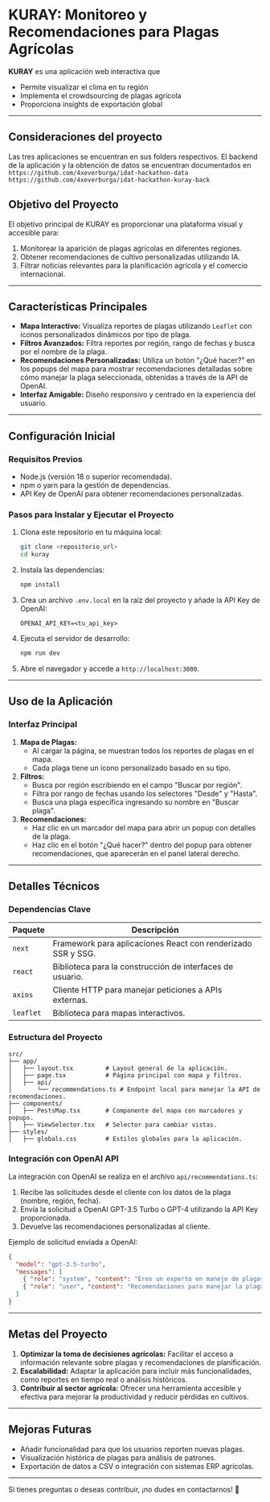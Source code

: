 
# KURAY: Monitoreo y Recomendaciones para Plagas Agrícolas

**KURAY** es una aplicación web interactiva que  
- Permite visualizar el clima en tu región
- Implementa el crowdsourcing de plagas agrícola
- Proporciona insights de exportación global

---

## Consideraciones del proyecto
Las tres aplicaciones se encuentran en sus folders respectivos. 
El backend de la aplicación y la obtención de datos se encuentran documentados en 
```https://github.com/4xeverburga/idat-hackathon-data```
```https://github.com/4xeverburga/idat-hackathon-kuray-back```


## **Objetivo del Proyecto**
El objetivo principal de KURAY es proporcionar una plataforma visual y accesible para:
1. Monitorear la aparición de plagas agrícolas en diferentes regiones.
2. Obtener recomendaciones de cultivo personalizadas utilizando IA.
3. Filtrar noticias relevantes para la planificación agrícola y el comercio internacional.

---

## **Características Principales**
- **Mapa Interactivo:** Visualiza reportes de plagas utilizando `Leaflet` con íconos personalizados dinámicos por tipo de plaga.
- **Filtros Avanzados:** Filtra reportes por región, rango de fechas y busca por el nombre de la plaga.
- **Recomendaciones Personalizadas:** Utiliza un botón "¿Qué hacer?" en los popups del mapa para mostrar recomendaciones detalladas sobre cómo manejar la plaga seleccionada, obtenidas a través de la API de OpenAI.
- **Interfaz Amigable:** Diseño responsivo y centrado en la experiencia del usuario.

---

## **Configuración Inicial**

### **Requisitos Previos**
- Node.js (versión 18 o superior recomendada).
- npm o yarn para la gestión de dependencias.
- API Key de OpenAI para obtener recomendaciones personalizadas.

### **Pasos para Instalar y Ejecutar el Proyecto**
1. Clona este repositorio en tu máquina local:
   ```bash
   git clone <repositorio_url>
   cd kuray
   ```
2. Instala las dependencias:
   ```bash
   npm install
   ```
3. Crea un archivo `.env.local` en la raíz del proyecto y añade la API Key de OpenAI:
   ```plaintext
   OPENAI_API_KEY=<tu_api_key>
   ```
4. Ejecuta el servidor de desarrollo:
   ```bash
   npm run dev
   ```
5. Abre el navegador y accede a `http://localhost:3000`.

---

## **Uso de la Aplicación**

### **Interfaz Principal**
1. **Mapa de Plagas:**
   - Al cargar la página, se muestran todos los reportes de plagas en el mapa.
   - Cada plaga tiene un ícono personalizado basado en su tipo.
2. **Filtros:**
   - Busca por región escribiendo en el campo "Buscar por región".
   - Filtra por rango de fechas usando los selectores "Desde" y "Hasta".
   - Busca una plaga específica ingresando su nombre en "Buscar plaga".
3. **Recomendaciones:**
   - Haz clic en un marcador del mapa para abrir un popup con detalles de la plaga.
   - Haz clic en el botón "¿Qué hacer?" dentro del popup para obtener recomendaciones, que aparecerán en el panel lateral derecho.

---

## **Detalles Técnicos**

### **Dependencias Clave**
| Paquete       | Descripción                                                  |
|---------------|--------------------------------------------------------------|
| `next`        | Framework para aplicaciones React con renderizado SSR y SSG. |
| `react`       | Biblioteca para la construcción de interfaces de usuario.    |
| `axios`       | Cliente HTTP para manejar peticiones a APIs externas.        |
| `leaflet`     | Biblioteca para mapas interactivos.                          |

### **Estructura del Proyecto**
```
src/
├── app/
│   ├── layout.tsx         # Layout general de la aplicación.
│   ├── page.tsx           # Página principal con mapa y filtros.
│   ├── api/
│       └── recommendations.ts # Endpoint local para manejar la API de recomendaciones.
├── components/
│   ├── PestsMap.tsx       # Componente del mapa con marcadores y popups.
│   ├── ViewSelector.tsx   # Selector para cambiar vistas.
├── styles/
│   ├── globals.css        # Estilos globales para la aplicación.
```

### **Integración con OpenAI API**
La integración con OpenAI se realiza en el archivo `api/recommendations.ts`:
1. Recibe las solicitudes desde el cliente con los datos de la plaga (nombre, región, fecha).
2. Envía la solicitud a OpenAI GPT-3.5 Turbo o GPT-4 utilizando la API Key proporcionada.
3. Devuelve las recomendaciones personalizadas al cliente.

Ejemplo de solicitud enviada a OpenAI:
```json
{
  "model": "gpt-3.5-turbo",
  "messages": [
    { "role": "system", "content": "Eres un experto en manejo de plagas agrícolas." },
    { "role": "user", "content": "Recomendaciones para manejar la plaga 'Araña roja' en la región 'Acolla', reportada el 2024-11-16." }
  ]
}
```

---

## **Metas del Proyecto**
1. **Optimizar la toma de decisiones agrícolas:** Facilitar el acceso a información relevante sobre plagas y recomendaciones de planificación.
2. **Escalabilidad:** Adaptar la aplicación para incluir más funcionalidades, como reportes en tiempo real o análisis históricos.
3. **Contribuir al sector agrícola:** Ofrecer una herramienta accesible y efectiva para mejorar la productividad y reducir pérdidas en cultivos.

---

## **Mejoras Futuras**
- Añadir funcionalidad para que los usuarios reporten nuevas plagas.
- Visualización histórica de plagas para análisis de patrones.
- Exportación de datos a CSV o integración con sistemas ERP agrícolas.


---

Si tienes preguntas o deseas contribuir, ¡no dudes en contactarnos! 🚀
